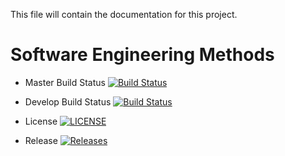 This file will contain the documentation for this project.

# Software Engineering Methods

- Master Build Status [![Build Status](https://travis-ci.org/fficusbenjamin/sem.svg?branch=master)](https://travis-ci.org/fficusbenjamin/sem)

- Develop Build Status [![Build Status](https://travis-ci.org/fficusbenjamin/sem.svg?branch=develop)](https://travis-ci.org/fficusbenjamin/sem)

- License [![LICENSE](https://img.shields.io/github/license/fficusbenjamin/sem.svg?style=flat-square)](https://github.com/fficusbenjamin/sem/blob/master/LICENSE)

- Release [![Releases](https://img.shields.io/github/release/fficusbenjamin/sem/all.svg?style=flat-square)](https://github.com/fficusbenjamin/sem/releases)
